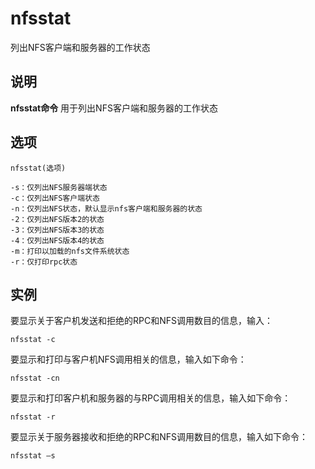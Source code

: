 nfsstat
===

列出NFS客户端和服务器的工作状态

## 说明

**nfsstat命令** 用于列出NFS客户端和服务器的工作状态

## 选项

```
nfsstat(选项)
```

  

```
-s：仅列出NFS服务器端状态
-c：仅列出NFS客户端状态
-n：仅列出NFS状态，默认显示nfs客户端和服务器的状态
-2：仅列出NFS版本2的状态
-3：仅列出NFS版本3的状态
-4：仅列出NFS版本4的状态
-m：打印以加载的nfs文件系统状态
-r：仅打印rpc状态
```

## 实例

要显示关于客户机发送和拒绝的RPC和NFS调用数目的信息，输入：

```
nfsstat -c
```

要显示和打印与客户机NFS调用相关的信息，输入如下命令：

```
nfsstat -cn
```

要显示和打印客户机和服务器的与RPC调用相关的信息，输入如下命令：

```
nfsstat -r
```

要显示关于服务器接收和拒绝的RPC和NFS调用数目的信息，输入如下命令：

```
nfsstat –s
```


